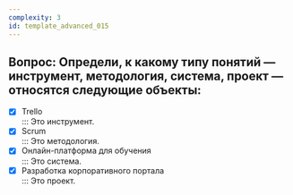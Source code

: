 ```yaml
---
complexity: 3
id: template_advanced_015
---
```

## Вопрос: Определи, к какому типу понятий — инструмент, методология, система, проект — относятся следующие объекты:

- [x] Trello  
  ::: Это инструмент.  
- [x] Scrum  
  ::: Это методология.  
- [x] Онлайн-платформа для обучения  
  ::: Это система.  
- [x] Разработка корпоративного портала  
  ::: Это проект.